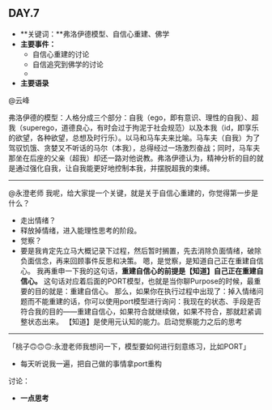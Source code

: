 ## DAY.7
+ **关键词：**弗洛伊德模型、自信心重建、佛学
+ **主要事件：**
    + 自信心重建的讨论
    + 自信追究到佛学的讨论
    + 
+ **主要语录**

@云峰

弗洛伊德的模型：人格分成三个部分：自我（ego，即有意识、理性的自我）、超我（superego，道德良心，有时会过于拘泥于社会规范）以及本我（id，即享乐的欲望，各种欲望，总想及时行乐）。以马和马车夫来比喻。马车夫（自我）为了驾驭饥饿、贪婪又不听话的马尔（本我），总得经过一场激烈奋战；同时，马车夫那坐在后座的父亲（超我）却还一路对他说教。弗洛伊德认为，精神分析的目的就是通过强化自我，让自我能更好地控制本我，并摆脱超我的束缚。

----------

@永澄老师
我呢，给大家提一个关键，就是关于自信心重建的，你觉得第一步是什么？

- 走出情绪？
- 释放掉情绪，进入能理性思考的阶段。
- 觉察？
- 要是我肯定先立马大概记录下过程，然后暂时搁置，先去消除负面情绪，破除负面信念，再来回顾事件反思和决策。
嗯，是觉察，是知道自己正在重建自信心。
我再重申一下我的这句话，**重建自信心的前提是【知道】自己正在重建自信心。**
这句话对应着后面的PORT模型，也就是当你聊Purpose的时候，最重要的目的就是：重建自信心。
那么，如果你在执行过程中出现了：掉入情绪问题而不能重建的话，你可以使用port模型进行询问：我现在的状态、手段是否符合我的目的——重建自信心，如果符合就继续做，如果不符合，那就赶紧调整状态出来。
【知道】是使用元认知的能力。启动觉察能力之后的思考

- - - - - - - - - - - - - - -

「桃子🙃🙃🙃:永澄老师我想问一下，模型要如何进行刻意练习，比如PORT」

- 每天听说我一遍，把自己做的事情拿port重构

讨论：



+ **一点思考**